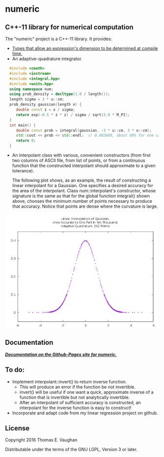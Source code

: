 
# numeric

## C++-11 library for numerical computation

The "numeric" project is a C++-11 library. It provides:
- [Types that allow an expression's dimension to be determined at compile
  time.](https://tevaughan.github.io/numeric/doxygen-html/dimvals.html)
- An adaptive-quadrature integrator.
```cpp
  #include <cmath>
  #include <iostream>
  #include <integral.hpp>
  #include <units.hpp>
  using namespace num;
  using prob_density = decltype(1.0 / length());
  length sigma = 3 * u::cm;
  prob_density gaussian(length x) {
     double const z = x / sigma;
     return exp(-0.5 * z * z) / sigma / sqrt(2.0 * M_PI);
  }
  int main() {
     double const prob = integral(gaussian, -3 * u::cm, 3 * u::cm);
     std::cout << prob << std::endl;  // 0.682689, about 68% for one sigma
     return 0;
  }
```
- An interpolant class with various, convenient constructors (from first two
  columns of ASCII file, from list of points, or from a continuous function
  that the constructed interpolant should approximate to a given tolerance).

  The following plot shows, as an example, the result of constructing a linear
  interpolant for a Gaussian.  One specifies a desired accuracy for the area of
  the interpolant.  Class num::interpolant's constructor, whose signature is
  the same as that for the global function integral() shown above, chooses the
  minimum number of points necessary to produce that accuracy.  Notice that
  points are dense where the curvature is large.

![Interpolant of Gaussian for Tolerance=1.0E-03 on Value of Integral](docs/examples/interp_1.png)

## Documentation

***[Documentation on the Github-Pages site for numeric.](https://tevaughan.github.io/numeric/doxygen-html)***

## To do:

 - Implement interpolant::invert() to return inverse function.
   - This will produce an error if the function be not invertible.
   - invert() will be useful if one want a quick, approximate inverse of a
     function that is invertible but not analytically invertible.
   - After an interpolant of sufficient accuracy is constructed, an interpolant
     for the inverse function is easy to construct!
 - Incorporate and adapt code from my linear regression project on github.

## License

Copyright 2016
Thomas E. Vaughan

Distributable under the terms of the GNU LGPL, Version 3 or later.

